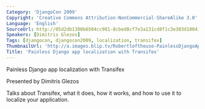 ```yaml
---
Category: 'DjangoCon 2009'
Copyright: 'Creative Commons Attribution-NonCommercial-ShareAlike 3.0'
Language: 'English'
SourceUrl: http://05d2db1380b6504cc981-8cbed8cf7e3a131cd8f1c3e383d10041.r93.cf2.rackcdn.com/djangocon-2009/11_painless-django-app-localization-with-transifex.ogv
Speakers: [Dimitris Glezos]
Tags: [djangocon, djangocon2009, localization, transifex]
ThumbnailUrl: 'http://a.images.blip.tv/Robertlofthouse-PainlessDjangoAppLocalizationWithTransifex294.png'
Title: 'Painless Django app localization with Transifex'
---
```

Painless Django app localization with Transifex

  
Presented by Dimitris Glezos

  
Talks about Transifex, what it does, how it works, and how to use it to
localize your application.

